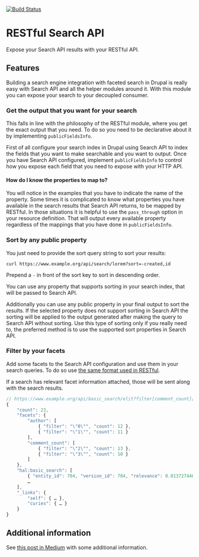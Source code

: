 [![Build Status](https://travis-ci.org/RESTful-Drupal/restful_search_api.svg?branch=7.x-1.x)](https://travis-ci.org/RESTful-Drupal/restful_search_api)

# RESTful Search API
Expose your Search API results with your RESTful API.

## Features
Building a search engine integration with faceted search in Drupal is really
easy with Search API and all the helper modules around it. With this module you
can expose your search to your decoupled consumer.

### Get the output that you want for your search
This falls in line with the philosophy of the RESTful module, where you get the
exact output that you need. To do so you need to be declarative about it by
implementing `publicFieldsInfo`.

First of all configure your search index in Drupal using Search API to index the
fields that you want to make searchable and you want to output. Once you have
Search API configured, implement `publicFieldsInfo` to control how you expose
each field that you need to expose with your HTTP API. 

#### How do I know the properties to map to?
You will notice in the examples that you have to indicate the name of the
property. Some times it is complicated to know what properties you have
available in the search results that Search API returns, to be mapped by
RESTful. In those situations it is helpful to use the `pass_through` option in
your resource definition. That will output every available property regardless
of the mappings that you have done in `publicFieldsInfo`. 

### Sort by any public property
You just need to provide the sort query string to sort your results:

```
curl https://www.example.org/api/search/lorem?sort=-created,id
```

Prepend a `-` in front of the sort key to sort in descending order.

You can use any property that supports sorting in your search index, that will
be passed to Search API.

Additionally you can use any public property in your final output to sort the
results. If the selected property does not support sorting in Search API the
sorting will be applied to the output generated after making the query to Search
API without sorting. Use this type of sorting only if you really need to, the
preferred method is to use the supported sort properties in Search API.

### Filter by your facets
Add some facets to the Search API configuration and use them in your search
queries. To do so use
[the same format used in RESTful](https://github.com/RESTful-Drupal/restful#filter-1).

If a search has relevant facet information attached, those will be sent along
with the search results.

```javascript
// https://www.example.org/api/basic_search/elit?filter[comment_count][value]=2&filter[comment_count][operator]=">="
{
    "count": 23,
    "facets": {
        "author": [
            { "filter": "\"0\"", "count": 12 },
            { "filter": "\"1\"", "count": 11 }
        ],
        "comment_count": [
            { "filter": "\"2\"", "count": 13 },
            { "filter": "\"3\"", "count": 10 }
        ]
    },
    "hal:basic_search": [
        { "entity_id": 704, "version_id": 704, "relevance": 0.013727446 },
        …
    ],
    "_links": {
        "self": { … },
        "curies": { … }
    }
}
```
## Additional information
See [this post in Medium](https://medium.com/@e0ipso/restful-drupal-with-search-api-f370050a26bb) with some additional information.
